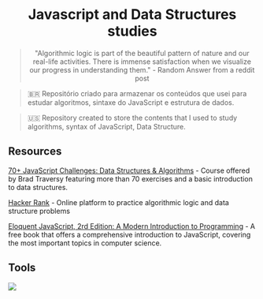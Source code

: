 <h1 align = 'center'>Javascript and Data Structures studies </h1>

> <p align = 'center'> "Algorithmic logic is part of the beautiful pattern of nature and our real-life activities. There is immense satisfaction when we visualize our progress in understanding them." - Random Answer from a reddit post</p>


> <p align = 'left'> 🇧🇷 Repositório criado para armazenar os conteúdos que usei para estudar algoritmos, sintaxe do JavaScript e estrutura de dados.</p>

> <p align = 'left'> 🇺🇸 Repository created to store the contents that I used to study algorithms, syntax of JavaScript, Data Structure.</p>

<h2 align = 'left'>Resources</h2>

<div align = 'left'>
  
[70+ JavaScript Challenges: Data Structures & Algorithms](https://www.udemy.com/course/javascript-challenges/) - Course offered by Brad Traversy featuring more than 70 exercises and a basic introduction to data structures.


[Hacker Rank](https://www.hackerrank.com/) - Online platform to practice algorithmic logic and data structure problems

[Eloquent JavaScript, 2rd Edition: A Modern Introduction to Programming](https://github.com/samuelribeiroo/eloquente-javascript) - A free book that offers a comprehensive introduction to JavaScript, covering the most important topics in computer science.

<h2 align = 'left'>Tools</h2>
<img src="https://skillicons.dev/icons?i=javascript,git,jest" />
</div>

